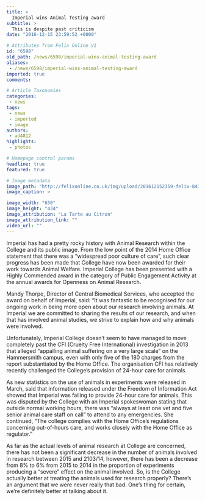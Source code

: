 ```yaml
---
title: >
  Imperial wins Animal Testing award
subtitle: >
  This is despite past criticism
date: "2016-12-15 23:59:52 +0000"

# Attributes from Felix Online V1
id: "6598"
old_path: /news/6598/imperial-wins-animal-testing-award
aliases:
 - /news/6598/imperial-wins-animal-testing-award
imported: true
comments:

# Article Taxonomies
categories:
 - news
tags:
 - news
 - imported
 - image
authors:
 - ad4812
highlights:
 - photos

# Homepage control params
headline: true
featured: true

# Image metadata
image_path: "http://felixonline.co.uk/img/upload/201612152359-felix-8430280933_a62df278b1_o.jpg"
image_caption: >

image_width: "650"
image_height: "434"
image_attribution: "La Tarte au Citron"
image_attribution_link: ""
video_url: ""
---
```


Imperial has had a pretty rocky history with Animal Research within the College and its public image. From the low point of the 2014 Home Office statement that there was a “widespread poor culture of care”, such clear progress has been made that College have now been awarded for their work towards Animal Welfare. Imperial College has been presented with a Highly Commended award in the category of Public Engagement Activity at the annual awards for Openness on Animal Research.

Mandy Thorpe, Director of Central Biomedical Services, who accepted the award on behalf of Imperial, said: “It was fantastic to be recognised for our ongoing work in being more open about our research involving animals.  At Imperial we are committed to sharing the results of our research, and when that has involved animal studies, we strive to explain how and why animals were involved.

Unfortunately, Imperial College doesn’t seem to have managed to move completely past the CFI (Cruelty Free International) investigation in 2013 that alleged “appalling animal suffering on a very large scale” on the Hammersmith campus, even with only five of the 180 charges from the report substantiated by the Home Office. The organisation CFI has relatively recently challenged the College’s provision of 24-hour care for animals.

As new statistics on the use of animals in experiments were released in March,   said that information released under the Freedom of Information Act showed that Imperial was failing to provide 24-hour care for animals. This was disputed by the College with an Imperial spokeswoman stating that outside normal working hours, there was “always at least one vet and five senior animal care staff on call” to attend to any emergencies. She continued, “The college complies with the Home Office’s regulations concerning out-of-hours care, and works closely with the Home Office as regulator.”

As far as the actual levels of animal research at College are concerned, there has not been a significant decrease in the number of animals involved in research between 2015 and 2103/14, however, there has been a decrease from 8% to 6% from 2015 to 2014 in the proportion of experiments producing a “severe” effect on the animal involved. So, is the College actually better at treating the animals used for research properly? There’s an argument that we were never really that bad. One’s thing for certain, we’re definitely better at talking about it.
